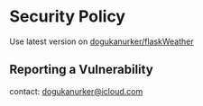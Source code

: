 # Security Policy

Use latest version on [dogukanurker/flaskWeather](https://github.com/DogukanUrker/flaskWeather)

## Reporting a Vulnerability

contact: dogukanurker@icloud.com
